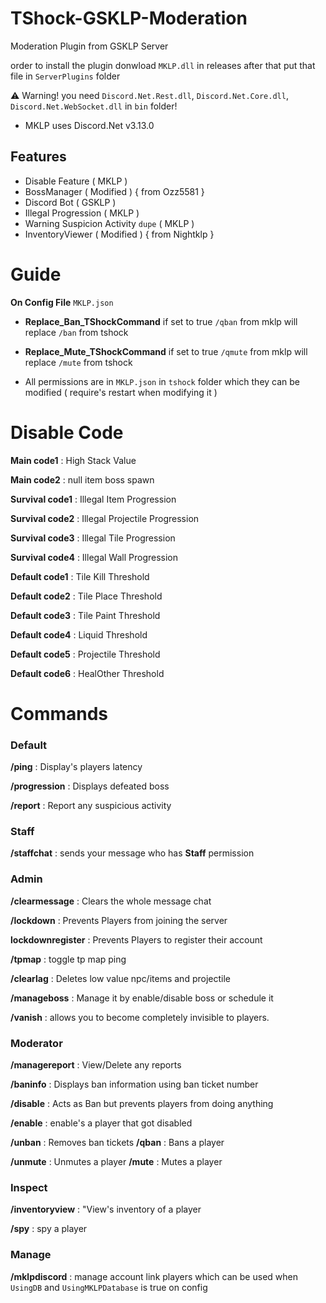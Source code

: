 # TShock-GSKLP-Moderation
Moderation Plugin from GSKLP Server

order to install the plugin donwload `MKLP.dll` in releases after that put that file in `ServerPlugins` folder

⚠️ Warning! you need `Discord.Net.Rest.dll`, `Discord.Net.Core.dll`, `Discord.Net.WebSocket.dll` in `bin` folder!
- MKLP uses Discord.Net v3.13.0

## Features
- Disable Feature ( MKLP )
- BossManager ( Modified ) { from Ozz5581 }
- Discord Bot ( GSKLP )
- Illegal Progression ( MKLP )
- Warning Suspicion Activity `dupe` ( MKLP )
- InventoryViewer ( Modified ) { from Nightklp }

# Guide
**On Config File** `MKLP.json`
- **Replace_Ban_TShockCommand** if set to true `/qban` from mklp will replace `/ban` from tshock
- **Replace_Mute_TShockCommand** if set to true `/qmute` from mklp will replace `/mute` from tshock

- All permissions are in `MKLP.json` in `tshock` folder which they can be modified ( require's restart when modifying it )

# Disable Code

**Main code1** : High Stack Value

**Main code2** : null item boss spawn

**Survival code1** : Illegal Item Progression

**Survival code2** : Illegal Projectile Progression

**Survival code3** : Illegal Tile Progression

**Survival code4** : Illegal Wall Progression

**Default code1** : Tile Kill Threshold

**Default code2** : Tile Place Threshold

**Default code3** : Tile Paint Threshold

**Default code4** : Liquid Threshold

**Default code5** : Projectile Threshold

**Default code6** : HealOther Threshold

# Commands

### Default
**/ping** : Display's players latency

**/progression** : Displays defeated boss

**/report** : Report any suspicious activity

### Staff
**/staffchat** : sends your message who has **Staff** permission

### Admin
**/clearmessage** : Clears the whole message chat

**/lockdown** : Prevents Players from joining the server

**lockdownregister** : Prevents Players to register their account

**/tpmap** : toggle tp map ping

**/clearlag** : Deletes low value npc/items and projectile

**/manageboss** : Manage it by enable/disable boss or schedule it

**/vanish** : allows you to become completely invisible to players.

### Moderator

**/managereport** : View/Delete any reports

**/baninfo** : Displays ban information using ban ticket number

**/disable** : Acts as Ban but prevents players from doing anything

**/enable** : enable's a player that got disabled

**/unban** : Removes ban tickets
**/qban** :  Bans a player

**/unmute** : Unmutes a player
**/mute** : Mutes a player

### Inspect
**/inventoryview** : "View's inventory of a player

**/spy** : spy a player

### Manage
**/mklpdiscord** : manage account link players which can be used when `UsingDB` and `UsingMKLPDatabase` is true on config
